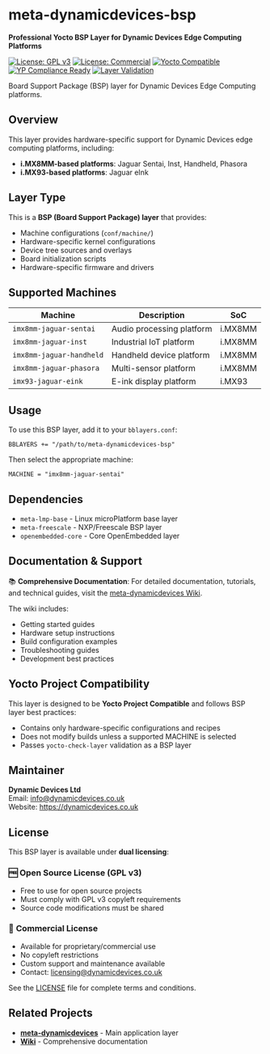 # meta-dynamicdevices-bsp

**Professional Yocto BSP Layer for Dynamic Devices Edge Computing Platforms**

[![License: GPL v3](https://img.shields.io/badge/License-GPLv3-blue.svg)](https://www.gnu.org/licenses/gpl-3.0)
[![License: Commercial](https://img.shields.io/badge/License-Commercial-green.svg)](mailto:licensing@dynamicdevices.co.uk)
[![Yocto Compatible](https://img.shields.io/badge/Yocto-scarthgap%20|%20kirkstone-orange.svg)](https://www.yoctoproject.org/)
[![YP Compliance Ready](https://img.shields.io/badge/YP%20Compliance-BSP%20Ready-blue)](https://docs.yoctoproject.org/test-manual/yocto-project-compatible.html)
[![Layer Validation](https://github.com/DynamicDevices/meta-dynamicdevices/actions/workflows/yocto-layer-validation.yml/badge.svg)](https://github.com/DynamicDevices/meta-dynamicdevices/actions/workflows/yocto-layer-validation.yml)

Board Support Package (BSP) layer for Dynamic Devices Edge Computing platforms.

## Overview

This layer provides hardware-specific support for Dynamic Devices edge computing platforms, including:

- **i.MX8MM-based platforms**: Jaguar Sentai, Inst, Handheld, Phasora
- **i.MX93-based platforms**: Jaguar eInk

## Layer Type

This is a **BSP (Board Support Package) layer** that provides:

- Machine configurations (`conf/machine/`)
- Hardware-specific kernel configurations
- Device tree sources and overlays
- Board initialization scripts
- Hardware-specific firmware and drivers

## Supported Machines

| Machine | Description | SoC |
|---------|-------------|-----|
| `imx8mm-jaguar-sentai` | Audio processing platform | i.MX8MM |
| `imx8mm-jaguar-inst` | Industrial IoT platform | i.MX8MM |
| `imx8mm-jaguar-handheld` | Handheld device platform | i.MX8MM |
| `imx8mm-jaguar-phasora` | Multi-sensor platform | i.MX8MM |
| `imx93-jaguar-eink` | E-ink display platform | i.MX93 |

## Usage

To use this BSP layer, add it to your `bblayers.conf`:

```
BBLAYERS += "/path/to/meta-dynamicdevices-bsp"
```

Then select the appropriate machine:

```
MACHINE = "imx8mm-jaguar-sentai"
```

## Dependencies

- `meta-lmp-base` - Linux microPlatform base layer
- `meta-freescale` - NXP/Freescale BSP layer
- `openembedded-core` - Core OpenEmbedded layer

## Documentation & Support

📚 **Comprehensive Documentation**: For detailed documentation, tutorials, and technical guides, visit the [meta-dynamicdevices Wiki](https://github.com/DynamicDevices/meta-dynamicdevices/wiki).

The wiki includes:
- Getting started guides
- Hardware setup instructions  
- Build configuration examples
- Troubleshooting guides
- Development best practices

## Yocto Project Compatibility

This layer is designed to be **Yocto Project Compatible** and follows BSP layer best practices:

- Contains only hardware-specific configurations and recipes
- Does not modify builds unless a supported MACHINE is selected
- Passes `yocto-check-layer` validation as a BSP layer

## Maintainer

**Dynamic Devices Ltd**  
Email: info@dynamicdevices.co.uk  
Website: https://dynamicdevices.co.uk

## License

This BSP layer is available under **dual licensing**:

### 🆓 **Open Source License (GPL v3)**
- Free to use for open source projects
- Must comply with GPL v3 copyleft requirements
- Source code modifications must be shared

### 💼 **Commercial License**
- Available for proprietary/commercial use
- No copyleft restrictions
- Custom support and maintenance available
- Contact: licensing@dynamicdevices.co.uk

See the [LICENSE](./LICENSE) file for complete terms and conditions.

## Related Projects

- **[meta-dynamicdevices](https://github.com/DynamicDevices/meta-dynamicdevices)** - Main application layer
- **[Wiki](https://github.com/DynamicDevices/meta-dynamicdevices/wiki)** - Comprehensive documentation

